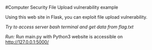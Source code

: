 #Computer Security File Upload vulnerability example

Using this web site in Flask, you can exploit file upload vulnerability.

*Try to access server bash terminal and get data from flag.txt*


*Run:*
Run main.py with Python3
website is accessible on  http://127.0.0.1:5000/


